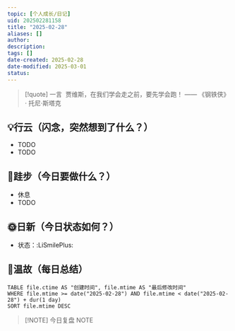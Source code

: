 ```yaml
---
topic: [个人成长/日记]
uid: 202502281158
title: "2025-02-28"
aliases: []
author: 
description: 
tags: []
date-created: 2025-02-28
date-modified: 2025-03-01
status: 
---
```


> [!quote] 一言
 贾维斯，在我们学会走之前，要先学会跑！ —— 《钢铁侠》 · 托尼·斯塔克

## 💡行云（闪念，突然想到了什么？）

- TODO
- TODO

## 🦶跬步（今日要做什么？）

- 休息
- TODO

## 🌞日新（今日状态如何？）

- 状态：:LiSmilePlus:

## 🌙温故（每日总结）

```dataview
TABLE file.ctime AS "创建时间", file.mtime AS "最后修改时间"
WHERE file.mtime >= date("2025-02-28") AND file.mtime < date("2025-02-28") + dur(1 day)
SORT file.mtime DESC
```

> [!NOTE] 今日复盘
> NOTE
